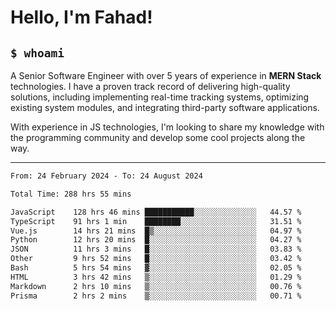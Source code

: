 <h1>Hello, I'm Fahad!</h1>

<h2><code>$ whoami</code></h2>

A Senior Software Engineer with over 5 years of experience in **MERN Stack** technologies. I have a proven track record of delivering high-quality solutions, including implementing real-time tracking systems, optimizing existing system modules, and integrating third-party software applications.

With experience in JS technologies, I'm looking to share my knowledge with the programming community and develop some cool projects along the way.

---

<!--START_SECTION:waka-->

```txt
From: 24 February 2024 - To: 24 August 2024

Total Time: 288 hrs 55 mins

JavaScript    128 hrs 46 mins ███████████░░░░░░░░░░░░░░   44.57 %
TypeScript    91 hrs 1 min    ████████░░░░░░░░░░░░░░░░░   31.51 %
Vue.js        14 hrs 21 mins  █▒░░░░░░░░░░░░░░░░░░░░░░░   04.97 %
Python        12 hrs 20 mins  █░░░░░░░░░░░░░░░░░░░░░░░░   04.27 %
JSON          11 hrs 3 mins   █░░░░░░░░░░░░░░░░░░░░░░░░   03.83 %
Other         9 hrs 52 mins   █░░░░░░░░░░░░░░░░░░░░░░░░   03.42 %
Bash          5 hrs 54 mins   ▓░░░░░░░░░░░░░░░░░░░░░░░░   02.05 %
HTML          3 hrs 42 mins   ▒░░░░░░░░░░░░░░░░░░░░░░░░   01.29 %
Markdown      2 hrs 10 mins   ▒░░░░░░░░░░░░░░░░░░░░░░░░   00.76 %
Prisma        2 hrs 2 mins    ▒░░░░░░░░░░░░░░░░░░░░░░░░   00.71 %
```

<!--END_SECTION:waka-->

<!--
**heyFahad/heyFahad** is a ✨ _special_ ✨ repository because its `README.md` (this file) appears on your GitHub profile.

Here are some ideas to get you started:

- 🔭 I’m currently working on ...
- 🌱 I’m currently learning ...
- 👯 I’m looking to collaborate on ...
- 🤔 I’m looking for help with ...
- 💬 Ask me about ...
- 📫 How to reach me: ...
- 😄 Pronouns: ...
- ⚡ Fun fact: ...
-->
